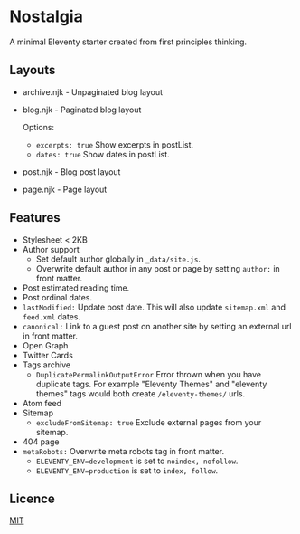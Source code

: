 # Nostalgia

A minimal Eleventy starter created from first principles thinking.

## Layouts

- archive.njk - Unpaginated blog layout
- blog.njk - Paginated blog layout

  Options:

  - `excerpts: true` Show excerpts in postList.
  - `dates: true` Show dates in postList.

- post.njk - Blog post layout
- page.njk - Page layout

## Features

- Stylesheet < 2KB
- Author support
  - Set default author globally in `_data/site.js`.
  - Overwrite default author in any post or page by setting `author:` in front matter.
- Post estimated reading time.
- Post ordinal dates.
- `lastModified:` Update post date. This will also update `sitemap.xml` and `feed.xml` dates.
- `canonical:` Link to a guest post on another site by setting an external url in front matter.
- Open Graph
- Twitter Cards
- Tags archive
  - `DuplicatePermalinkOutputError` Error thrown when you have duplicate tags. For example "Eleventy Themes" and "eleventy themes" tags would both create `/eleventy-themes/` urls.
- Atom feed
- Sitemap
  - `excludeFromSitemap: true` Exclude external pages from your sitemap.
- 404 page
- `metaRobots:` Overwrite meta robots tag in front matter.
  - `ELEVENTY_ENV=development` is set to `noindex, nofollow`.
  - `ELEVENTY_ENV=production` is set to `index, follow`.

## Licence

[MIT](LICENCE)
